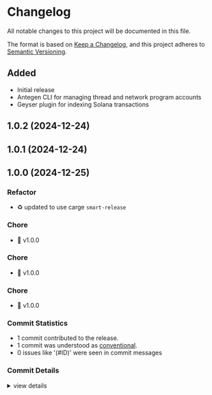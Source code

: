 # Changelog

All notable changes to this project will be documented in this file.

The format is based on [Keep a Changelog](https://keepachangelog.com/en/1.0.0/),
and this project adheres to [Semantic Versioning](https://semver.org/spec/v2.0.0.html).

## Added

- Initial release
- Antegen CLI for managing thread and network program accounts
- Geyser plugin for indexing Solana transactions

## 1.0.2 (2024-12-24)

## 1.0.1 (2024-12-24)

## 1.0.0 (2024-12-25)

<csr-id-95fb867032ed6053c8caa9b892b83bd79d5d4014/>
<csr-id-50a1668183d52b56690922f6c6cf34e0cd25b63d/>
<csr-id-a5f61863223d8aff076ce73c147a41a107a9a4c1/>

### Refactor

 - <csr-id-95fb867032ed6053c8caa9b892b83bd79d5d4014/> :recycle: updated to use carge `smart-release`

### Chore

 - <csr-id-e3b8f4e49fd7cce1f222aba0baea5ea4534ad346/> :tada: v1.0.0

### Chore

 - <csr-id-a5f61863223d8aff076ce73c147a41a107a9a4c1/> :tada: v1.0.0

### Chore

 - <csr-id-50a1668183d52b56690922f6c6cf34e0cd25b63d/> :tada: v1.0.0

### Commit Statistics

<csr-read-only-do-not-edit/>

 - 1 commit contributed to the release.
 - 1 commit was understood as [conventional](https://www.conventionalcommits.org).
 - 0 issues like '(#ID)' were seen in commit messages

### Commit Details

<csr-read-only-do-not-edit/>

<details><summary>view details</summary>

 * **Uncategorized**
    - :tada: v1.0.0 ([`e3b8f4e`](https://github.com/wuwei-labs/antegen/commit/e3b8f4e49fd7cce1f222aba0baea5ea4534ad346))
</details>

